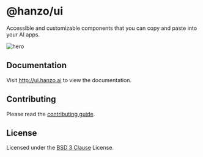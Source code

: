 # @hanzo/ui

Accessible and customizable components that you can copy and paste into your AI apps.

![hero](apps/www/public/og.jpg)

## Documentation

Visit http://ui.hanzo.ai to view the documentation.

## Contributing

Please read the [contributing guide](/CONTRIBUTING.md).

## License

Licensed under the [BSD 3 Clause](./LICENSE.md) License.

